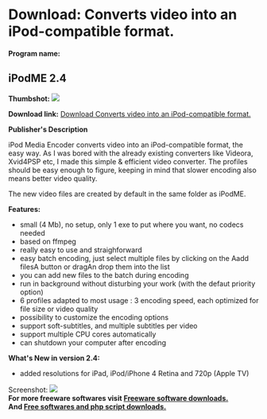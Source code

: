 # Download: Converts video into an iPod-compatible format.

**Program name:**

## iPodME 2.4

  
**Thumbshot:** ![](http://www.freewarefiles.com/screenshot/ipodme_md.jpg)   
  
**Download link:** [Download Converts video into an iPod-compatible format.](http://freesoftwares.boysofts.com/IPodME_program_48050.html)  
  


**Publisher's Description**  
  


iPod Media Encoder converts video into an iPod-compatible format, the easy way. As I was bored with the already existing converters like Videora, Xvid4PSP etc, I made this simple & efficient video converter. The profiles should be easy enough to figure, keeping in mind that slower encoding also means better video quality. 

The new video files are created by default in the same folder as iPodME.

**Features:**

  * small (4 Mb), no setup, only 1 exe to put where you want, no codecs needed 
  * based on ffmpeg 
  * really easy to use and straighforward 
  * easy batch encoding, just select multiple files by clicking on the Aadd filesA button or dragAn drop them into the list 
  * you can add new files to the batch during encoding 
  * run in background without disturbing your work (with the defaut priority option) 
  * 6 profiles adapted to most usage : 3 encoding speed, each optimized for file size or video quality 
  * possibility to customize the encoding options 
  * support soft-subtitles, and multiple subtitles per video 
  * support multiple CPU cores automatically 
  * can shutdown your computer after encoding 

**What's New in version 2.4:**

  * added resolutions for iPad, iPod/iPhone 4 Retina and 720p (Apple TV) 

  
  
Screenshot: ![](http://www.freewarefiles.com/screenshot/ipodme.jpg)   
**For more freeware softwares visit [Freeware software downloads.](http://freesoftwares.boysofts.com/)**   
**And [Free softwares and php script downloads.](http://www.boysofts.com/)**
